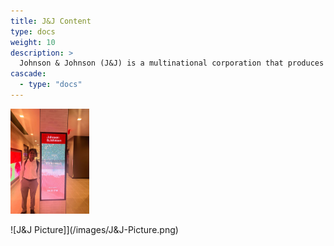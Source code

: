 ```yaml
---
title: J&J Content
type: docs
weight: 10
description: >
  Johnson & Johnson (J&J) is a multinational corporation that produces medical devices and pharmaceuticals, and owns many consumer brands. Here are some of my experiences with the company.
cascade:
  - type: "docs"
---
```


<img src="/images/J&J-Picture.png" alt="Alt text" style="width:25%;"/>


![J&J Picture]](/images/J&J-Picture.png)